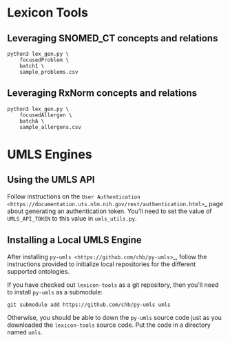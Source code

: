
Lexicon Tools
================================


Leveraging SNOMED_CT concepts and relations
---------------------------------------------

```
python3 lex_gen.py \
    focusedProblem \
    batch1 \
    sample_problems.csv
```

Leveraging RxNorm concepts and relations
---------------------------------------------

```
python3 lex_gen.py \
    focusedAllergen \
    batchA \
    sample_allergens.csv
```

UMLS Engines
================================

Using the UMLS API
---------------------------------------------

Follow instructions on the `User Authentication
<https://documentation.uts.nlm.nih.gov/rest/authentication.html>`_
page about generating an authentication token. You'll need to set the
value of `UMLS_API_TOKEN` to this value in `umls_utils.py`.

Installing a Local UMLS Engine
---------------------------------------------

After installing `py-umls <https://github.com/chb/py-umls>`_, follow
the instructions provided to initialize local repositories for the
different supported ontologies.

If you have checked out `lexicon-tools` as a git repository, then
you'll need to install `py-umls` as a submodule:

```
git submodule add https://github.com/chb/py-umls umls
```

Otherwise, you should be able to down the `py-umls` source code just
as you downloaded the `lexicon-tools` source code. Put the code in a
directory named `umls`.
